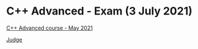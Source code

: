 # C++ Advanced - Exam (3 July 2021)

[C++ Advanced course - May 2021](https://softuni.bg/trainings/3258/cpp-advanced-may-2021)

[Judge](https://judge.softuni.bg/Contests/Practice/Index/3041)
